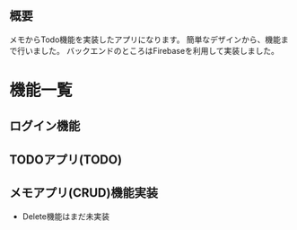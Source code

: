 ## 概要

メモからTodo機能を実装したアプリになります。
簡単なデザインから、機能まで行いました。
バックエンドのところはFirebaseを利用して実装しました。

# 機能一覧

## ログイン機能

## TODOアプリ(TODO)

## メモアプリ(CRUD)機能実装

- Delete機能はまだ未実装


